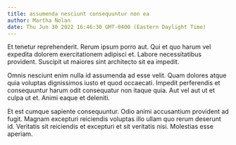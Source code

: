 ```yaml
---
title: assumenda nesciunt consequuntur non ea
author: Martha Nolan
date: Thu Jun 30 2022 16:46:30 GMT-0400 (Eastern Daylight Time)
---
```

Et tenetur reprehenderit. Rerum ipsum porro aut. Qui et quo harum vel expedita dolorem exercitationem adipisci et. Labore necessitatibus provident. Suscipit ut maiores sint architecto sit ea impedit.

 Omnis nesciunt enim nulla id assumenda ad esse velit. Quam dolores atque quia voluptas dignissimos iusto et quod occaecati. Impedit perferendis et consequuntur harum odit consequatur non itaque quia. Aut vel aut ut et culpa ut et. Animi eaque et deleniti.

 Et est cumque sapiente consequuntur. Odio animi accusantium provident ad fugit. Magnam excepturi reiciendis voluptas illo ullam quo rerum deserunt id. Veritatis sit reiciendis et excepturi et sit veritatis nisi. Molestias esse aperiam.